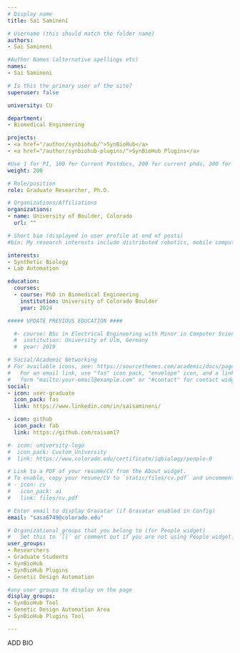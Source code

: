 ```yaml
---
# Display name
title: Sai Samineni

# Username (this should match the folder name)
authors:
- Sai Samineni

#Author Names (alternative spellings etc)
names:
- Sai Samineni

# Is this the primary user of the site?
superuser: false

university: CU

department:
- Biomedical Engineering

projects:
- <a href="/author/synbiohub/">SynBioHub</a>
- <a href="/author/synbiohub-plugins/">SynBioHub Plugins</a>

#Use 1 for PI, 100 for Current Postdocs, 200 for current phds, 300 for current masters, 400 for current undergrads, 800 for alum postdocs, 810 for alum phds, 820 for alum masters, and 810 for alum undergrads
weight: 200

# Role/position
role: Graduate Researcher, Ph.D.

# Organizations/Affiliations
organizations:
- name: University of Boulder, Colorado
  url: ""

# Short bio (displayed in user profile at end of posts)
#bio: My research interests include distributed robotics, mobile computing and programmable matter.

interests:
- Synthetic Biology
- Lab Automation

education:
  courses:
  - course: PhD in Biomedical Engineering
    institution: University of Colorado Boulder
    year: 2024

##### UPDATE PREVIOUS EDUCATION ####

  #- course: BSc in Electrical Engineering with Minor in Computer Science
  #  institution: University of Ulm, Germany
  #  year: 2019

# Social/Academic Networking
# For available icons, see: https://sourcethemes.com/academic/docs/page-builder/#icons
#   For an email link, use "fas" icon pack, "envelope" icon, and a link in the
#   form "mailto:your-email@example.com" or "#contact" for contact widget.
social:
- icon: user-graduate
  icon_pack: fas
  link: https://www.linkedin.com/in/saisamineni/

- icon: github
  icon_pack: fab
  link: https://github.com/saisam17

#- icon: university-logo
#  icon_pack: Custom_University
#  link: https://www.colorado.edu/certificate/iqbiology/people-0

# Link to a PDF of your resume/CV from the About widget.
# To enable, copy your resume/CV to `static/files/cv.pdf` and uncomment the lines below.
# - icon: cv
#   icon_pack: ai
#   link: files/cv.pdf

# Enter email to display Gravatar (if Gravatar enabled in Config)
email: "sasa6749@colorado.edu"

# Organizational groups that you belong to (for People widget)
#   Set this to `[]` or comment out if you are not using People widget.
user_groups:
- Researchers
- Graduate Students
- SynBioHub
- SynBioHub Plugins
- Genetic Design Automation

#any user groups to display on the page
display_groups:
- SynBioHub Tool
- Genetic Design Automation Area
- SynBioHub Plugins Tool

---
```


ADD BIO
